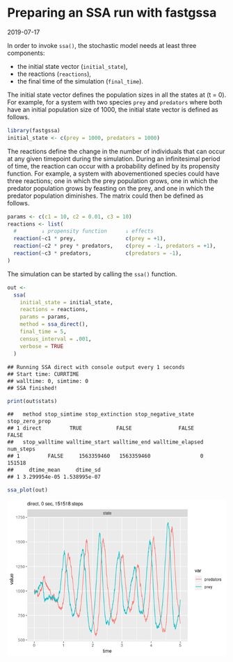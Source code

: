Preparing an SSA run with fastgssa
================
2019-07-17

<!-- github markdown built using 
rmarkdown::render("vignettes/preparing_a_run.Rmd", output_format = "github_document")
-->

In order to invoke `ssa()`, the stochastic model needs at least three
components:

  - the initial state vector (`initial_state`),
  - the reactions (`reactions`),
  - the final time of the simulation (`final_time`).

The initial state vector defines the population sizes in all the states
at \(t = 0\). For example, for a system with two species `prey` and
`predators` where both have an initial population size of 1000, the
initial state vector is defined as follows.

``` r
library(fastgssa)
initial_state <- c(prey = 1000, predators = 1000)
```

The reactions define the change in the number of individuals that can
occur at any given timepoint during the simulation. During an
infinitesimal period of time, the reaction can occur with a probability
defined by its propensity function. For example, a system with
abovementioned species could have three reactions; one in which the prey
population grows, one in which the predator population grows by feasting
on the prey, and one in which the predator population diminishes. The
matrix could then be defined as follows.

``` r
params <- c(c1 = 10, c2 = 0.01, c3 = 10)
reactions <- list(
  #        ↓ propensity function      ↓ effects                        ↓ name for reaction
  reaction(~c1 * prey,                c(prey = +1),                    name = "prey_up"),
  reaction(~c2 * prey * predators,    c(prey = -1, predators = +1),    name = "predation"),
  reaction(~c3 * predators,           c(predators = -1),               name = "pred_down")
)
```

The simulation can be started by calling the `ssa()` function.

``` r
out <- 
  ssa(
    initial_state = initial_state,
    reactions = reactions,
    params = params,
    method = ssa_direct(),
    final_time = 5,
    census_interval = .001,
    verbose = TRUE
  )
```

    ## Running SSA direct with console output every 1 seconds
    ## Start time: CURRTIME
    ## walltime: 0, simtime: 0
    ## SSA finished!

``` r
print(out$stats)
```

    ##   method stop_simtime stop_extinction stop_negative_state stop_zero_prop
    ## 1 direct         TRUE           FALSE               FALSE          FALSE
    ##   stop_walltime walltime_start walltime_end walltime_elapsed num_steps
    ## 1         FALSE     1563359460   1563359460                0    151518
    ##     dtime_mean     dtime_sd
    ## 1 3.299954e-05 1.538995e-07

``` r
ssa_plot(out)
```

![](preparing_a_run_files/figure-gfm/unnamed-chunk-5-1.png)<!-- -->
